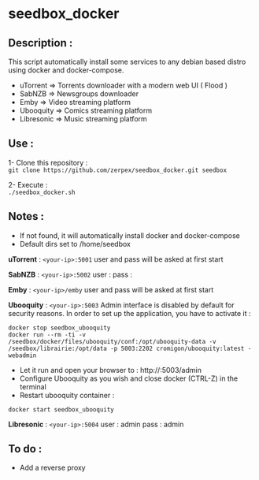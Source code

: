 # seedbox_docker

## Description :
This script automatically install some services to any debian based distro using docker and docker-compose.
- uTorrent	   => Torrents downloader with a modern web UI ( Flood )
- SabNZB             => Newsgroups downloader
- Emby	           => Video streaming platform
- Ubooquity	   => Comics streaming platform
- Libresonic	   => Music streaming platform 

## Use :
1- Clone this repository :  
`git clone https://github.com/zerpex/seedbox_docker.git seedbox`

2- Execute :  
`./seedbox_docker.sh`

## Notes :
- If not found, it will automatically install docker and docker-compose
- Default dirs set to /home/seedbox

**uTorrent** : `<your-ip>:5001`
 user and pass will be asked at first start

**SabNZB** : `<your-ip>:5002`
 user :
 pass :

**Emby** : `<your-ip>/emby`
 user and pass will be asked at first start

**Ubooquity** : `<your-ip>:5003`
 Admin interface is disabled by default for security reasons. In order to set up the application, you have to activate it :
```
docker stop seedbox_ubooquity
docker run --rm -ti -v /seedbox/docker/files/ubooquity/conf:/opt/ubooquity-data -v /seedbox/librairie:/opt/data -p 5003:2202 cromigon/ubooquity:latest -webadmin
```
  - Let it run and open your browser to : http://<your-ip>:5003/admin
  - Configure Ubooquity as you wish and close docker (CTRL-Z) in the terminal
  - Restart ubooquity container :
```
docker start seedbox_ubooquity
```

**Libresonic** : `<your-ip>:5004`
 user : admin
 pass : admin

## To do :
- Add a reverse proxy
